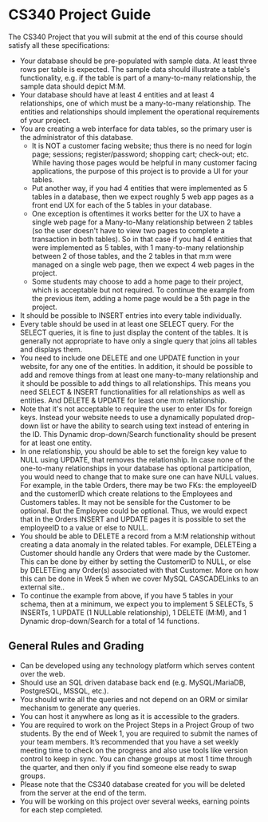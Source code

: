 # CS340 Project Guide
The CS340 Project that you will submit at the end of this course should satisfy all these specifications:

- Your database should be pre-populated with sample data. At least three rows per table is expected. The sample data should illustrate a table's functionality, e.g. if the table is part of a many-to-many relationship, the sample data should depict M:M.
- Your database should have at least 4 entities and at least 4 relationships, one of which must be a many-to-many relationship.  The entities and relationships should implement the operational requirements of your project.
- You are creating a web interface for data tables, so the primary user is the administrator of this database.
  - It is NOT a customer facing website; thus there is no need for login page; sessions; register/password; shopping cart; check-out; etc.  While having those pages would be helpful in many customer facing applications, the purpose of this project is to provide a UI for your tables. 
   - Put another way, if you had 4 entities that were implemented as 5 tables in a database, then we expect roughly 5 web app pages as a front end UX for each of the 5 tables in your database.
    - One exception is oftentimes it works better for the UX to have a single web page for a Many-to-Many relationship between 2 tables (so the user doesn't have to view two pages to complete a transaction in both tables). So in that case if you had 4 entities that were implemented as 5 tables, with 1 many-to-many relationship between 2 of those tables, and the 2 tables in that m:m were managed on a single web page, then we expect 4 web pages in the project. 
    - Some students may choose to add a home page to their project, which is acceptable but not required. To continue the example from the previous item, adding a home page would be a 5th page in the project. 
- It should be possible to INSERT entries into every table individually.
- Every table should be used in at least one SELECT query. For the SELECT queries, it is fine to just display the content of the tables. It is generally not appropriate to have only a single query that joins all tables and displays them.
- You need to include one DELETE and one UPDATE function in your website, for any one of the entities. In addition, it should be possible to add and remove things from at least one many-to-many relationship and it should be possible to add things to all relationships. This means you need SELECT & INSERT functionalities for all relationships as well as entities. And DELETE & UPDATE for least one m:m relationship.
- Note that it's not acceptable to require the user to enter IDs for foreign keys. Instead your website needs to use a dynamically populated drop-down list or have the ability to search using text instead of entering in the ID. This Dynamic drop-down/Search functionality should be present for at least one entity. 
- In one relationship, you should be able to set the foreign key value to NULL using UPDATE, that removes the relationship. In case none of the one-to-many relationships in your database has optional participation, you would need to change that to make sure one can have NULL values. For example, in the table Orders, there may be two FKs: the employeeID and the customerID which create relations to the Employees and Customers tables. It may not be sensible for the Customer to be optional. But the Employee could be optional. Thus, we would expect that in the Orders INSERT and UPDATE pages it is possible to set the employeeID to a value or else to NULL. 
- You should be able to DELETE a record from a M:M relationship without creating a data anomaly in the related tables. For example, DELETEing a Customer should handle any Orders that were made by the Customer. This can be done by either by setting the CustomerID to NULL, or else by DELETEing any Order(s) associated with that Customer. More on how this can be done in Week 5 when we cover MySQL CASCADELinks to an external site.. 
- To continue the example from above, if you have 5 tables in your schema, then at a minimum, we expect you to implement 5 SELECTs, 5 INSERTs, 1 UPDATE (1 NULLable relationship), 1 DELETE (M:M), and 1 Dynamic drop-down/Search for a total of 14 functions. 
 

## General Rules and Grading
- Can be developed using any technology platform which serves content over the web.
- Should use an SQL driven database back end (e.g. MySQL/MariaDB, PostgreSQL, MSSQL, etc.).
- You should write all the queries and not depend on an ORM or similar mechanism to generate any queries.
- You can host it anywhere as long as it is accessible to the graders.
- You are required to work on the Project Steps in a Project Group of two students. By the end of Week 1, you are required to submit the names of your team members. It’s recommended that you have a set weekly meeting time to check on the progress and also use tools like version control to keep in sync. You can change groups at most 1 time through the quarter, and then only if you find someone else ready to swap groups.
- Please note that the CS340 database created for you will be deleted from the server at the end of the term.
- You will be working on this project over several weeks, earning points for each step completed.

